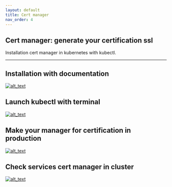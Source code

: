 ```yaml
---
layout: default
title: Cert manager
nav_order: 4
---
```


## Cert manager: generate your certification ssl
Installation cert manager in kubernetes with kubectl.

---

## Installation with documentation
[<img alt="alt_text" src="/assets/images/cert-manager/installation-cluster-cert-manager.png" />](/assets/images/cert-manager/installation-cluster-cert-manager.png)

## Launch kubectl with terminal
[<img alt="alt_text" src="/assets/images/cert-manager/kubectl-cluster-install-cert-manager.png" />](/assets/images/cert-manager/kubectl-cluster-install-cert-manager.png)

## Make your manager for certification in production
[<img alt="alt_text" src="/assets/images/cert-manager/build-cert-manager-production-certification.png" />](/assets/images/cert-manager/build-cert-manager-production-certification.png)

## Check services cert manager in cluster
[<img alt="alt_text" src="/assets/images/cert-manager/services-rancher-system-cert-manager.png" />](/assets/images/cert-manager/services-rancher-system-cert-manager.png)
